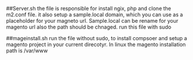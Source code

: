 ##Server.sh
the file is responsible for install ngix, php and clone the m2.conf file. it also setup a sample.local domain, which you can use as a placeholder for your magneto url. Sample.local can be rename for your magento url also the path should be chnaged. run this file with sudo

##mageinstall.sh
run the file without sudo, to install compsoer and setup a magento project in your current direcotyr. In linux the magento installation path is /var/www
